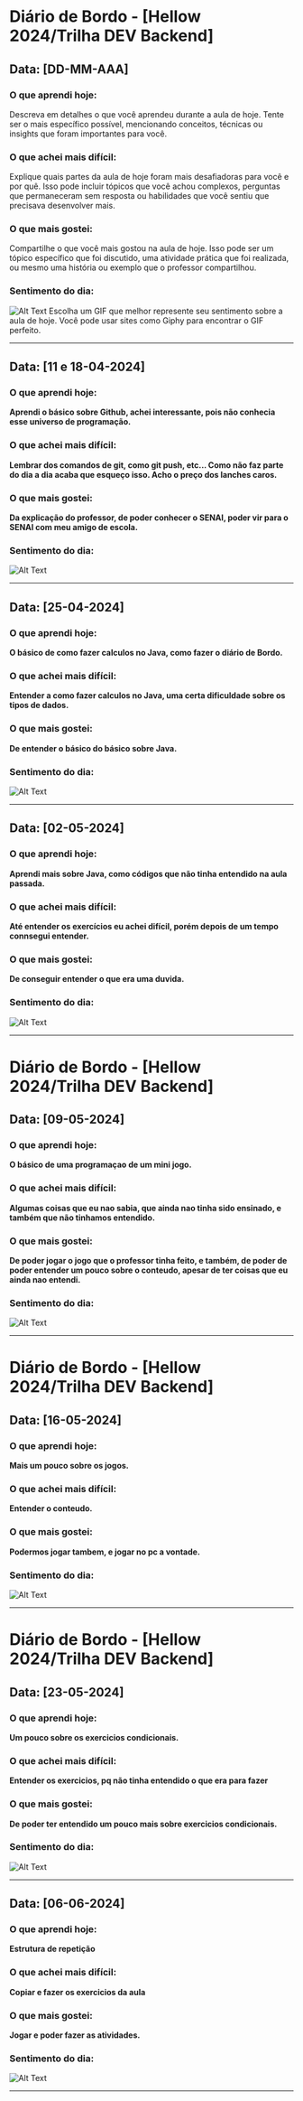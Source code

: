 # Diário de Bordo - [Hellow 2024/Trilha DEV Backend]

## Data: [DD-MM-AAA]

### O que aprendi hoje:
Descreva em detalhes o que você aprendeu durante a aula de hoje. Tente ser o mais específico possível, mencionando conceitos, técnicas ou insights que foram importantes para você.

### O que achei mais difícil:
Explique quais partes da aula de hoje foram mais desafiadoras para você e por quê. Isso pode incluir tópicos que você achou complexos, perguntas que permaneceram sem resposta ou habilidades que você sentiu que precisava desenvolver mais.

### O que mais gostei:
Compartilhe o que você mais gostou na aula de hoje. Isso pode ser um tópico específico que foi discutido, uma atividade prática que foi realizada, ou mesmo uma história ou exemplo que o professor compartilhou.

### Sentimento do dia:
![Alt Text](URL_DO_GIF)
Escolha um GIF que melhor represente seu sentimento sobre a aula de hoje. Você pode usar sites como Giphy para encontrar o GIF perfeito.

---

## Data: [11 e 18-04-2024]

### O que aprendi hoje:
**Aprendi o básico sobre Github, achei interessante, pois não conhecia esse universo de programação.**

### O que achei mais difícil:
**Lembrar dos comandos de git, como git push, etc... Como não faz parte do dia a dia acaba que esqueço isso. Acho o preço dos lanches caros.**

### O que mais gostei:
**Da explicação do professor, de poder conhecer o SENAI, poder vir para o SENAI com meu amigo de escola.**

### Sentimento do dia:
![Alt Text](https://media4.giphy.com/media/JIX9t2j0ZTN9S/giphy.webp?cid=790b76116h7b50tsxdy6zumncefo93vlh0ga0s5jn1qvbwvz&ep=v1_gifs_search&rid=giphy.webp&ct=g)

---
## Data: [25-04-2024]

### O que aprendi hoje:
**O básico de como fazer calculos no Java, como fazer o diário de Bordo.**

### O que achei mais difícil:
**Entender a como fazer calculos no Java, uma certa dificuldade sobre os tipos de dados.**

### O que mais gostei:
**De entender o básico do básico sobre Java.**

### Sentimento do dia:
![Alt Text](https://media3.giphy.com/media/v1.Y2lkPTc5MGI3NjExd3k1bGEwaDYyOXBiM2VsNDFoZGl3ZHpiNDlodXd4eGlpM3QxN25qcyZlcD12MV9naWZzX3NlYXJjaCZjdD1n/bGgsc5mWoryfgKBx1u/giphy.webp)


---
## Data: [02-05-2024]

### O que aprendi hoje:
**Aprendi mais sobre Java, como códigos que não tinha entendido na aula passada.**

### O que achei mais difícil:
**Até entender os exercícios eu achei difícil, porém depois de um tempo connsegui entender.**

### O que mais gostei:
**De conseguir entender o que era uma duvida.**

### Sentimento do dia:
![Alt Text](https://media3.giphy.com/media/v1.Y2lkPTc5MGI3NjExdTRoMHltNGRxb3J5bXN6emE5amxucnN2dWNhamd6OHBwNnprMWgyeSZlcD12MV9naWZzX3NlYXJjaCZjdD1n/pzryvxGeykOxeC0fWb/200.webp)


---
# Diário de Bordo - [Hellow 2024/Trilha DEV Backend]

## Data: [09-05-2024]

### O que aprendi hoje:
**O básico de uma programaçao de um mini jogo.**

### O que achei mais difícil:
**Algumas coisas que eu nao sabia, que ainda nao tinha sido ensinado, e também que não tinhamos entendido.**

### O que mais gostei:
**De poder jogar o jogo que o professor tinha feito, e também, de poder de poder entender um pouco sobre o conteudo, apesar de ter coisas que eu ainda nao entendi.**

### Sentimento do dia:
![Alt Text](https://media3.giphy.com/media/v1.Y2lkPTc5MGI3NjExMnVhNmRybzNsajZ3MmxtMHB3dzc4b2drbHo5amM1dDg2ZTloYjlmYiZlcD12MV9pbnRlcm5hbF9naWZfYnlfaWQmY3Q9Zw/MlwKxHLlZdKWQ/giphy.gif)

---
# Diário de Bordo - [Hellow 2024/Trilha DEV Backend]

## Data: [16-05-2024]

### O que aprendi hoje:
**Mais um pouco sobre os jogos.**

### O que achei mais difícil:
**Entender o conteudo.**

### O que mais gostei:
**Podermos jogar tambem, e jogar no pc a vontade.**

### Sentimento do dia:
![Alt Text](https://media1.giphy.com/media/v1.Y2lkPTc5MGI3NjExeXNpdG80b29qenc0aXM4ZXUxanIzamp1YjR0d2pzb3NsMXUxODVwNCZlcD12MV9pbnRlcm5hbF9naWZfYnlfaWQmY3Q9Zw/mT3Cp4PWvVnPoGSlpN/giphy.gif)


---
# Diário de Bordo - [Hellow 2024/Trilha DEV Backend]

## Data: [23-05-2024]

### O que aprendi hoje:
**Um pouco sobre os exercicios condicionais.**

### O que achei mais difícil:
**Entender os exercicios, pq não tinha entendido o que era para fazer**

### O que mais gostei:
**De poder ter entendido um pouco mais sobre exercicios condicionais.**

### Sentimento do dia:
![Alt Text](https://media3.giphy.com/media/v1.Y2lkPTc5MGI3NjExbnkzemo0NGhzanI4YTJ6dm1hMGdrajJwYW1kZWZzZm9vcnlkbnN3ZyZlcD12MV9pbnRlcm5hbF9naWZfYnlfaWQmY3Q9Zw/FY8c5SKwiNf1EtZKGs/giphy.gif)

---
## Data: [06-06-2024]

### O que aprendi hoje:
**Estrutura de repetição**

### O que achei mais difícil:
**Copiar e fazer os exercicios da aula**

### O que mais gostei:
**Jogar e poder fazer as atividades.**

### Sentimento do dia:
![Alt Text](https://media3.giphy.com/media/v1.Y2lkPTc5MGI3NjExOWhlOThmZHZrMncyYTVha3EwejdiYzB0Nnd6cjhod281eWVjbTQ4dSZlcD12MV9naWZzX3NlYXJjaCZjdD1n/2wYrkKvETbAwWAM4Gy/200.webp)

---
